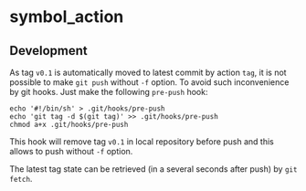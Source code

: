 # symbol_action

## Development

As tag `v0.1` is automatically moved to latest commit by action `tag`, it is not possible to make `git push` without `-f` option.
To avoid such inconvenience by git hooks. Just make the following `pre-push` hook:

    echo '#!/bin/sh' > .git/hooks/pre-push
    echo 'git tag -d $(git tag)' >> .git/hooks/pre-push
    chmod a+x .git/hooks/pre-push

This hook will remove tag `v0.1` in local repository before push and this allows to push without `-f` option.

The latest tag state can be retrieved (in a several seconds after push) by `git fetch`.